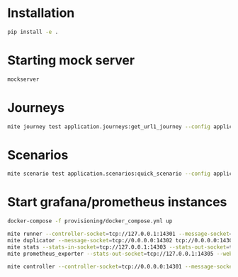 # Installation

```bash
pip install -e .
```

# Starting mock server

```bash
mockserver
```

# Journeys

```bash
mite journey test application.journeys:get_url1_journey --config application.config:config
```

# Scenarios

```bash
mite scenario test application.scenarios:quick_scenario --config application.config:config
```

# Start grafana/prometheus instances

```bash
docker-compose -f provisioning/docker_compose.yml up
```

```bash
mite runner --controller-socket=tcp://127.0.0.1:14301 --message-socket=tcp://127.0.0.1:14302 &
mite duplicator --message-socket=tcp://0.0.0.0:14302 tcp://0.0.0.0:14303 &
mite stats --stats-in-socket=tcp://127.0.0.1:14303 --stats-out-socket=tcp://0.0.0.0:14305 --stats-include-processors=mite,mite_http &
mite prometheus_exporter --stats-out-socket=tcp://127.0.0.1:14305 --web-address=0.0.0.0:9301 &

mite controller --controller-socket=tcp://0.0.0.0:14301 --message-socket=tcp://127.0.0.1:14302 application.scenarios:quick_scenario --config application.config:config &
```